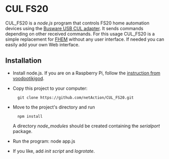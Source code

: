 CUL FS20
========

CUL_FS20 is a *node.js* program that controls FS20 home automation devices using the [Busware USB CUL adapter](http://busware.de/tiki-index.php?page=CUL). It sends commands depending on other received commands. For this usage CUL_FS20 is a simple replacement for [FHEM](http://fhem.de/) without any user interface. If needed you can easily add your own Web interface.


Installation
------------

-	Install node.js. If you are on a Raspberry Pi, follow the [instruction from voodootikigod](https://github.com/voodootikigod/node-serialport).
- Copy this project to your computer:

		git clone https://github.com/netAction/CUL_FS20.git
- Move to the project's directory and run

		npm install

	A directory *node_modules* should be created containing the *serialport* package.
- Run the program:
		node app.js
- If you like, add *init script* and *logrotate*.



